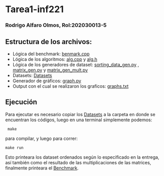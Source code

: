 # Tarea1-inf221
### Rodrigo Alfaro Olmos, Rol:202030013-5
## Estructura de los archivos:
- Lógica del benchmark: [benmark.cpp](benchmark.cpp)
- Lógica de los algoritmos: [alg.cpp](alg.cpp) y [alg.h](alg.h)
- Lógica de los generadores de dataset: [sorting_data_gen.py](sorting_data_gen.py) , [matrix_gen.py](matrix_gen.py) y [matrix_gen_mult.py](matrix_gen_mult.py)
- Datasets: [Datasets](dataset)
- Generador de gráficos: [graph.py](graphs.py)
- Output con el cual se realizaron los graficos: [graphs.txt](graphs.txt)

## Ejecución
Para ejecutar es necesario copiar los [Datasets](dataset) a la carpeta en donde se encuentran los códigos, luego en una terminal simplemente podemos: 

     make 

para compilar, y luego para correr:

    make run

Esto printeara los dataset ordenados según lo especificado en la entrega, así también como el resultado de las multiplicaciones de las matrices, finalmente printeara el [Benchmark](graphs.txt).

